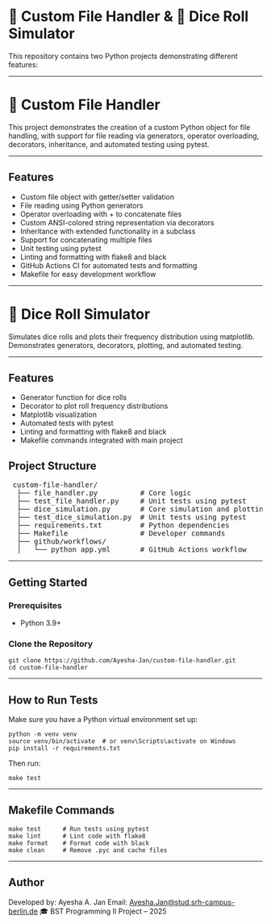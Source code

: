 # 📂 Custom File Handler & 🎲 Dice Roll Simulator

This repository contains two Python projects demonstrating different features:

---

# 📂 Custom File Handler

This project demonstrates the creation of a custom Python object for file handling, with support for file reading via generators, operator overloading, decorators, inheritance, and automated testing using pytest.

---

## Features

- Custom file object with getter/setter validation
- File reading using Python generators
- Operator overloading with + to concatenate files
- Custom ANSI-colored string representation via decorators
- Inheritance with extended functionality in a subclass
- Support for concatenating multiple files
- Unit testing using pytest
- Linting and formatting with flake8 and black
- GitHub Actions CI for automated tests and formatting
- Makefile for easy development workflow

---

# 🎲 Dice Roll Simulator

Simulates dice rolls and plots their frequency distribution using matplotlib. Demonstrates generators, decorators, plotting, and automated testing.

---

## Features

- Generator function for dice rolls
- Decorator to plot roll frequency distributions
- Matplotlib visualization
- Automated tests with pytest
- Linting and formatting with flake8 and black
- Makefile commands integrated with main project

## Project Structure

<pre> custom-file-handler/ 
  ├── file_handler.py          # Core logic
  ├── test_file_handler.py     # Unit tests using pytest
  ├── dice_simulation.py       # Core simulation and plotting code
  ├── test_dice_simulation.py  # Unit tests using pytest
  ├── requirements.txt         # Python dependencies
  ├── Makefile                 # Developer commands
  ├── github/workflows/
  │   └── python_app.yml       # GitHub Actions workflow </pre>

---

## Getting Started

### Prerequisites

- Python 3.9+

### Clone the Repository 
    
    git clone https://github.com/Ayesha-Jan/custom-file-handler.git
    cd custom-file-handler

---

## How to Run Tests
Make sure you have a Python virtual environment set up:

    python -m venv venv
    source venv/bin/activate  # or venv\Scripts\activate on Windows
    pip install -r requirements.txt

Then run:

    make test

---

## Makefile Commands

    make test      # Run tests using pytest
    make lint      # Lint code with flake8
    make format    # Format code with black
    make clean     # Remove .pyc and cache files

---

## Author

Developed by: Ayesha A. Jan
Email: Ayesha.Jan@stud.srh-campus-berlin.de
🎓 BST Programming II Project – 2025 
